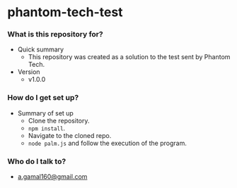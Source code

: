 # phantom-tech-test #

### What is this repository for? ###

* Quick summary
    - This repository was created as a solution to the test sent by Phantom Tech.
* Version
    - v1.0.0

### How do I get set up? ###

* Summary of set up
    - Clone the repository.
    - `npm install`.
    - Navigate to the cloned repo.            
    - `node palm.js` and follow the execution of the program.

### Who do I talk to? ###

* a.gamal160@gmail.com